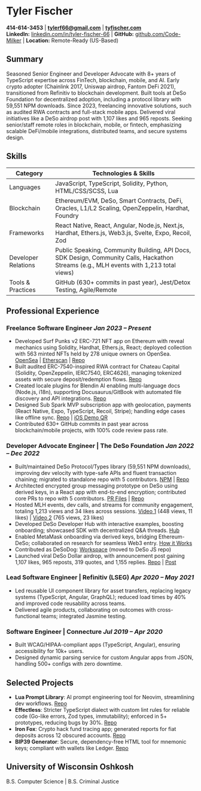 # Tyler Fischer
**414-614-3453** | **[tylerf66@gmail.com](mailto:tylerf66@gmail.com)** | **[tyfischer.com](https://tyfischer.com)**  
**LinkedIn:** [linkedin.com/in/tyler-fischer-66](https://linkedin.com/in/tyler-fischer-66) | **GitHub:** [github.com/Code-Milker](https://github.com/Code-Milker) | **Location:** Remote-Ready (US-Based)

## Summary
Seasoned Senior Engineer and Developer Advocate with 8+ years of TypeScript expertise across FinTech, blockchain, mobile, and AI. Early crypto adopter (Chainlink 2017, Uniswap airdrop, Fantom DeFi 2021), transitioned from Refinitiv to blockchain development. Built tools at DeSo Foundation for decentralized adoption, including a protocol library with 59,551 NPM downloads. Since 2023, freelancing innovative solutions, such as audited RWA contracts and full-stack mobile apps. Delivered viral initiatives like a DeSo airdrop post with 1,107 likes and 965 reposts. Seeking senior/staff remote roles in blockchain, mobile, or fintech, emphasizing scalable DeFi/mobile integrations, distributed teams, and secure systems design.

## Skills
| Category | Technologies & Skills |
|-------------------|-----------------------|
| Languages | JavaScript, TypeScript, Solidity, Python, HTML/CSS/SCSS, Lua |
| Blockchain | Ethereum/EVM, DeSo, Smart Contracts, DeFi, Oracles, L1/L2 Scaling, OpenZeppelin, Hardhat, Foundry |
| Frameworks | React Native, React, Angular, Node.js, Next.js, Hardhat, Ethers.js, Web3.js, Svelte, Expo, Recoil, Zod |
| Developer Relations | Public Speaking, Community Building, API Docs, SDK Design, Community Calls, Hackathon Streams (e.g., MLH events with 1,213 total views) |
| Tools & Practices | GitHub (630+ commits in past year), Jest/Detox Testing, Agile/Remote |

## Professional Experience
### Freelance Software Engineer *Jan 2023 – Present*
- Developed Surf Punks v2 ERC-721 NFT app on Ethereum with reveal mechanics using Solidity, Hardhat, Ethers.js, React; deployed collection with 563 minted NFTs held by 278 unique owners on OpenSea. [OpenSea](https://opensea.io/collection/surf-punks-nft-v2) | [Etherscan](https://etherscan.io/token/0x5606447ca8f5f02b659203cc53f8aca1fbbe2c78) | [Repo](https://github.com/Code-Milker/surf-punks-v2)
- Built audited ERC-7540-inspired RWA contract for Chateau Capital (Solidity, OpenZeppelin, IERC7540, ERC4626), managing tokenized assets with secure deposit/redemption flows. [Repo](https://github.com/Code-Milker/tokenvault)
- Created locale plugins for Blendin AI enabling multi-language docs (Node.js, i18n), supporting Docusaurus/GitBook with automated file discovery and API integrations. [Repo](https://github.com/Code-Milker/blendin-plugins)
- Designed Sub Spark MVP subscription app with geolocation, payments (React Native, Expo, TypeScript, Recoil, Stripe); handling edge cases like offline sync. [Repo](https://github.com/Code-Milker/SubSparkMobile) | [iOS Demo QR](path/to/qr.png)
- Contributed 630+ GitHub commits in past year across blockchain/mobile projects, with 100% code review pass rate.

### Developer Advocate Engineer | The DeSo Foundation *Jan 2022 – Dec 2022*
- Built/maintained DeSo Protocol/Types library (59,551 NPM downloads), improving dev velocity with type-safe APIs and fluent transaction chaining; migrated to standalone repo with 5 contributors. [NPM](https://www.npmjs.com/package/deso-protocol) | [Repo](https://github.com/deso-protocol/deso-js)
- Architected encrypted group messaging prototype on DeSo using derived keys, in a React app with end-to-end encryption; contributed core PRs to repo with 5 contributors. [PR Files](https://github.com/deso-protocol/deso-workspace/pull/68/files) | [Repo](https://github.com/deso-protocol/deso-chat-protocol)
- Hosted MLH events, dev calls, and streams for community engagement, totaling 1,213 views and 34 likes across sessions. [Video 1](https://www.youtube.com/watch?v=CU3cWfuBRVs) (448 views, 11 likes) | [Video 2](https://www.youtube.com/watch?v=2CkyJiVE_1o&t=4890s) (765 views, 23 likes)
- Developed DeSo Developer Hub with interactive examples, boosting onboarding; showcased SDK with decentralized Q&A threads. [Hub](https://build.deso.com/main/welcome)
- Enabled MetaMask onboarding via derived keys, bridging Ethereum-DeSo; collaborated on research for seamless Web3 entry. [How it Works](https://blog.deso.com/blog/how-metamask-works)
- Contributed as DeSoDog: [Workspace](https://github.com/deso-protocol/deso-workspace/tree/testing-not-master) (moved to DeSo JS repo)
- Launched viral DeSo Dollar airdrop, with announcement post gaining 1,107 likes, 965 reposts, 319 quotes, and 1,155 replies. [Repo](https://github.com/Code-Milker/deso-dollar-airdrop) | [Post](https://x.com/desoprotocol/status/1580611115150544896)

### Lead Software Engineer | Refinitiv (LSEG) *Apr 2020 – May 2021*
- Led reusable UI component library for asset transfers, replacing legacy systems (TypeScript, Angular, GraphQL); reduced load times by 40% and improved code reusability across teams.
- Delivered agile products, collaborating on outcomes with cross-functional teams; integrated Jasmine testing.

### Software Engineer | Connecture *Jul 2019 – Apr 2020*
- Built WCAG/HIPAA-compliant apps (TypeScript, Angular), ensuring accessibility for 10k+ users.
- Designed dynamic parsing service for custom Angular apps from JSON, handling 500+ configs with zero downtime.

## Selected Projects
- **Lua Prompt Library**: AI prompt engineering tool for Neovim, streamlining dev workflows. [Repo](https://github.com/Code-Milker/dot-files/blob/main/nvim/lua/config/prompt.lua)
- **Effectless**: Stricter TypeScript dialect with custom lint rules for reliable code (Go-like errors, Zod types, immutability); enforced in 5+ prototypes, reducing bugs by 30%. [Repo](https://github.com/Code-Milker/effect-less)
- **Iron Fox**: Crypto hack fund tracing app; generated reports for fiat deposits across 12 obscured accounts. [Repo](https://github.com/Code-Milker/crypto-hack-report)
- **BIP39 Generator**: Secure, dependency-free HTML tool for mnemonic keys; compliant with wallets like Ledger. [Repo](https://github.com/Code-Milker/bip39-generator)

## University of Wisconsin Oshkosh
B.S. Computer Science | B.S. Criminal Justice  
